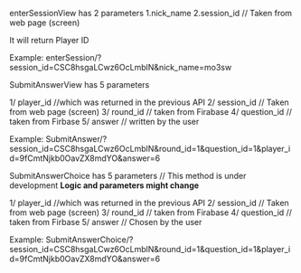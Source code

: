 




enterSessionView has 2 parameters 
1.nick_name
2.session_id // Taken from web page (screen) 

It will return Player ID

Example: 
enterSession/?session_id=CSC8hsgaLCwz6OcLmblN&nick_name=mo3sw


SubmitAnswerView has 5 parameters 

1/ player_id //which was returned in the previous API
2/ session_id // Taken from web page (screen)
3/ round_id  // taken from Firabase 
4/ question_id // taken from Firbase 
5/ answer // written by the user 

Example:
SubmitAnswer/?session_id=CSC8hsgaLCwz6OcLmblN&round_id=1&question_id=1&player_id=9fCmtNjkb0OavZX8mdYO&answer=6




SubmitAnswerChoice has 5 parameters 
// This method is under development **Logic and parameters might change**

1/ player_id //which was returned in the previous API
2/ session_id // Taken from web page (screen)
3/ round_id  // taken from Firabase 
4/ question_id // taken from Firbase 
5/ answer // Chosen by the user 

Example:
SubmitAnswerChoice/?session_id=CSC8hsgaLCwz6OcLmblN&round_id=1&question_id=1&player_id=9fCmtNjkb0OavZX8mdYO&answer=6

